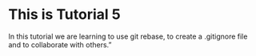 # This is Tutorial 5

In this tutorial we are learning to use git rebase, to create a .gitignore file and to collaborate with others.”
